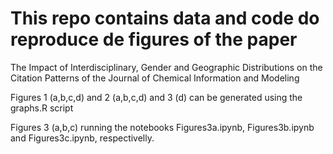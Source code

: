 # This repo contains data and code do reproduce de figures of the paper

The Impact of Interdisciplinary, Gender and Geographic Distributions on the Citation Patterns of the Journal of Chemical Information and Modeling


Figures 1 (a,b,c,d) and 2 (a,b,c,d) and 3 (d) can be generated using the graphs.R script

Figures 3 (a,b,c) running the notebooks Figures3a.ipynb, Figures3b.ipynb and Figures3c.ipynb, respectivelly.

